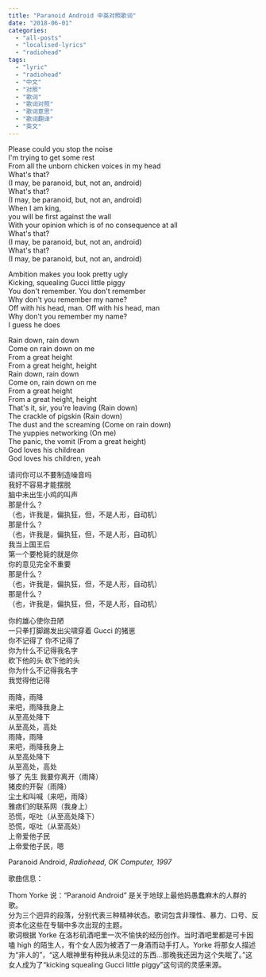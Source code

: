 ```yaml
---
title: "Paranoid Android 中英对照歌词"
date: "2018-06-01"
categories: 
  - "all-posts"
  - "localised-lyrics"
  - "radiohead"
tags: 
  - "lyric"
  - "radiohead"
  - "中文"
  - "对照"
  - "歌词"
  - "歌词对照"
  - "歌词意思"
  - "歌词翻译"
  - "英文"
---
```


Please could you stop the noise  
I'm trying to get some rest  
From all the unborn chicken voices in my head  
What's that?  
(I may, be paranoid, but, not an, android)  
What's that?  
(I may, be paranoid, but, not an, android)  
When I am king,  
you will be first against the wall  
With your opinion which is of no consequence at all  
What's that?  
(I may, be paranoid, but, not an, android)  
What's that?  
(I may, be paranoid, but, not an, android)

Ambition makes you look pretty ugly  
Kicking, squealing Gucci little piggy  
You don't remember. You don't remember  
Why don't you remember my name?  
Off with his head, man. Off with his head, man  
Why don't you remember my name?  
I guess he does

Rain down, rain down  
Come on rain down on me  
From a great height  
From a great height, height  
Rain down, rain down  
Come on, rain down on me  
From a great height  
From a great height, height  
That's it, sir, you're leaving (Rain down)  
The crackle of pigskin (Rain down)  
The dust and the screaming (Come on rain down)  
The yuppies networking (On me)  
The panic, the vomit (From a great height)  
God loves his childrean  
God loves his children, yeah

请问你可以不要制造噪音吗  
我好不容易才能摆脱  
脑中未出生小鸡的叫声  
那是什么？  
（也，许我是，偏执狂，但，不是人形，自动机）  
那是什么？  
（也，许我是，偏执狂，但，不是人形，自动机）  
我当上国王后  
第一个要枪毙的就是你  
你的意见完全不重要  
那是什么？  
（也，许我是，偏执狂，但，不是人形，自动机）  
那是什么？  
（也，许我是，偏执狂，但，不是人形，自动机）

你的雄心使你丑陋  
一只拳打脚踢发出尖啸穿着 Gucci 的猪崽  
你不记得了 你不记得了  
你为什么不记得我名字  
砍下他的头 砍下他的头  
你为什么不记得我名字  
我觉得他记得

雨降，雨降  
来吧，雨降我身上  
从至高处降下  
从至高处，高处  
雨降，雨降  
来吧，雨降我身上  
从至高处降下  
从至高处，高处  
够了 先生 我要你离开（雨降）  
猪皮的开裂（雨降）  
尘土和叫喊（来吧，雨降）  
雅痞们的联系网（我身上）  
恐慌，呕吐（从至高处降下）  
恐慌，呕吐（从至高处）  
上帝爱他子民  
上帝爱他子民，嗯

Paranoid Android, *Radiohead, OK Computer, 1997*

歌曲信息：

Thom Yorke 说：“Paranoid Android” 是关于地球上最他妈愚蠢麻木的人群的歌。  
分为三个迥异的段落，分别代表三种精神状态。歌词包含非理性、暴力、口号、反资本化这些在专辑中多次出现的主题。  
歌词根据 Yorke 在洛杉矶酒吧里一次不愉快的经历创作。当时酒吧里都是可卡因嗑 high 的陌生人，有个女人因为被洒了一身酒而动手打人。Yorke 将那女人描述为“非人的”，“这人眼神里有种我从未见过的东西…那晚我还因为这个失眠了。”这女人成为了“kicking squealing Gucci little piggy”这句词的灵感来源。

